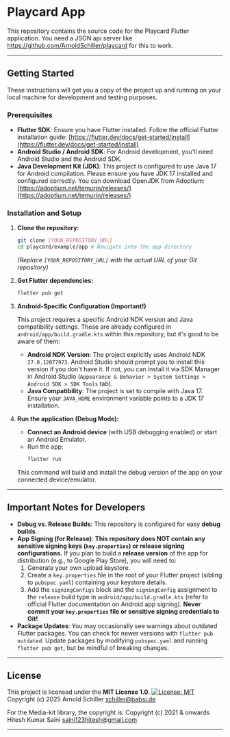 # Playcard App

This repository contains the source code for the Playcard Flutter application.
You need a JSON api server like https://github.com/ArnoldSchiller/playcard for this to work.

---

## Getting Started

These instructions will get you a copy of the project up and running on your local machine for development and testing purposes.

### Prerequisites

* **Flutter SDK**: Ensure you have Flutter installed. Follow the official Flutter installation guide: [https://flutter.dev/docs/get-started/install](https://flutter.dev/docs/get-started/install)
* **Android Studio / Android SDK**: For Android development, you'll need Android Studio and the Android SDK.
* **Java Development Kit (JDK)**: This project is configured to use Java 17 for Android compilation. Please ensure you have JDK 17 installed and configured correctly. You can download OpenJDK from Adoptium: [https://adoptium.net/temurin/releases/](https://adoptium.net/temurin/releases/)

### Installation and Setup

1.  **Clone the repository:**
    ```bash
    git clone [YOUR_REPOSITORY_URL]
    cd playcard/example/app # Navigate into the app directory
    ```
    *(Replace `[YOUR_REPOSITORY_URL]` with the actual URL of your Git repository)*

2.  **Get Flutter dependencies:**
    ```bash
    flutter pub get
    ```

3.  **Android-Specific Configuration (Important!)**

    This project requires a specific Android NDK version and Java compatibility settings. These are already configured in `android/app/build.gradle.kts` within this repository, but it's good to be aware of them:

    * **Android NDK Version**: The project explicitly uses Android NDK `27.0.12077973`. Android Studio should prompt you to install this version if you don't have it. If not, you can install it via SDK Manager in Android Studio (`Appearance & Behavior > System Settings > Android SDK > SDK Tools` tab).
    * **Java Compatibility**: The project is set to compile with Java 17. Ensure your `JAVA_HOME` environment variable points to a JDK 17 installation.

4.  **Run the application (Debug Mode):**

    * **Connect an Android device** (with USB debugging enabled) or start an Android Emulator.
    * Run the app:
        ```bash
        flutter run
        ```
    This command will build and install the debug version of the app on your connected device/emulator.

---

## Important Notes for Developers

* **Debug vs. Release Builds**: This repository is configured for easy **debug builds**.
* **App Signing (for Release)**: **This repository does NOT contain any sensitive signing keys (`key.properties`) or release signing configurations.** If you plan to build a **release version** of the app for distribution (e.g., to Google Play Store), you will need to:
    1.  Generate your own upload keystore.
    2.  Create a `key.properties` file in the root of your Flutter project (sibling to `pubspec.yaml`) containing your keystore details.
    3.  Add the `signingConfigs` block and the `signingConfig` assignment to the `release` build type in `android/app/build.gradle.kts` (refer to official Flutter documentation on Android app signing).
    **Never commit your `key.properties` file or sensitive signing credentials to Git!**
* **Package Updates**: You may occasionally see warnings about outdated Flutter packages. You can check for newer versions with `flutter pub outdated`. Update packages by modifying `pubspec.yaml` and running `flutter pub get`, but be mindful of breaking changes.

---

## License

This project is licensed under the **MIT License 1.0**.
[![License: MIT](https://img.shields.io/badge/License-MIT-yellow.svg)](https://opensource.org/licenses/MIT)
Copyright (c) 2025 Arnold Schiller <schiller@babsi.de>

For the Media-kit library, the copyright is:
Copyright (c) 2021 & onwards Hitesh Kumar Saini <saini123hitesh@gmail.com>

---
